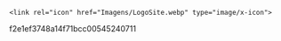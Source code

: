    <link rel="icon" href="Imagens/LogoSite.webp" type="image/x-icon">



f2e1ef3748a14f71bcc00545240711